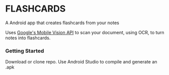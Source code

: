 # FLASHCARDS

A Android app that creates flashcards from your notes

Uses [Google's Mobile Vision API](https://developers.google.com/vision/android/text-overview) to scan your document, using OCR, to turn notes into flashcards.

### Getting Started
Download or clone repo.  Use Android Studio to compile and generate an .apk  

